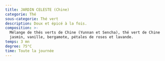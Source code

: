 ```yaml
---
title: JARDIN CELESTE (Chine)
categorie: Thé
sous-categorie: Thé vert
description: Doux et épicé à la fois.
composition: >-
  Mélange de thés verts de Chine (Yunnan et Sencha), thé vert de Chine au
  jasmin, vanille, bergamote, pétales de roses et lavande.
temps: 3 mn
degree: 75°C
time: Toute la journée
---
```


